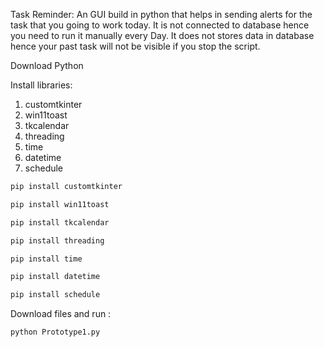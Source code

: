 Task Reminder: An GUI build in python that helps in sending alerts for the task that you going to work today. It is not connected to database hence you need to run it manually every Day. It does not stores data in database hence your past task will not be visible if you stop the script.

Download Python 

Install libraries:
1. customtkinter
2. win11toast 
3. tkcalendar 
4. threading
5. time
6. datetime
7. schedule
```python
pip install customtkinter
```
```python
pip install win11toast
```
```python
pip install tkcalendar
```
```python
pip install threading
```
```python
pip install time
```
```python
pip install datetime
```
```python
pip install schedule
```

Download files and run :
```python
python Prototype1.py
```

